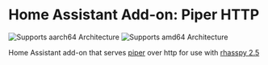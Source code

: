 # Home Assistant Add-on: Piper HTTP

![Supports aarch64 Architecture][aarch64-shield] ![Supports amd64 Architecture][amd64-shield]

Home Assistant add-on that serves [piper](https://github.com/rhasspy/piper/) over http for use with [rhasspy 2.5](https://rhasspy.readthedocs.io/en/latest/)

[aarch64-shield]: https://img.shields.io/badge/aarch64-yes-green.svg
[amd64-shield]: https://img.shields.io/badge/amd64-yes-green.svg
[armhf-shield]: https://img.shields.io/badge/armhf-no-red.svg
[armv7-shield]: https://img.shields.io/badge/armv7-no-red.svg
[i386-shield]: https://img.shields.io/badge/i386-no-red.svg

